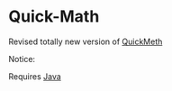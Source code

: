 # Quick-Math
Revised totally new version of [QuickMeth](https://github.com/marcus8448/QuickMeth)

Notice:

Requires [Java](https://java.com/download)
